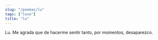 ```yaml
---
slug: "/poemas/lu"
tags: ["love"]
title: "lu"
---
```

Lu. Me agrada que de hacerme sentir tanto, por momentos, desaparezco.